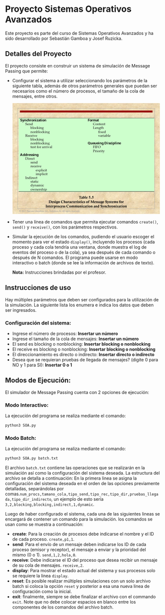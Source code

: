 # Proyecto Sistemas Operativos Avanzados

Este proyecto es parte del curso de Sistemas Operativos Avanzados y ha sido desarrollado por Sebastián Gamboa y Josef Ruzicka.

## Detalles del Proyecto

El proyecto consiste en construir un sistema de simulación de Message Passing que permite:

- Configurar el sistema a utilizar seleccionando los parámetros de la siguiente tabla, además de otros parámetros generales que puedan ser necesarios como el número de procesos, el tamaño de la cola de mensajes, entre otros.

  ![Diseño de características de sistemas de mensajes](DesignCharacteristicsofMessageSystems.jpg)

- Tener una línea de comandos que permita ejecutar comandos `create()`, `send()` y `receive()`, con los parámetros respectivos.

- Simular la ejecución de los comandos, pudiendo el usuario escoger el momento para ver el estado `display()`, incluyendo los procesos (cada proceso y cada cola tendría una ventana, donde muestra el log de eventos del proceso o de la cola), ya sea después de cada comando o después de N comandos. El programa puede usarse en modo interactivo o batch (donde se lee la información de archivos de texto).

  **Nota:** Instrucciones brindadas por el profesor.

## Instrucciones de uso

Hay múltiples parámetros que deben ser configurados para la utilización de la simulación. La siguiente lista los enumera e indica los datos que deben ser ingresados.
### Configuración del sistema:
- Ingrese el número de procesos: **Insertar un número**
- Ingrese el tamaño de la cola de mensajes: **Insertar un número**
- El send es blocking o nonblocking: **Insertar blocking o nonblocking**
- El receive es blocking o nonblocking: **Insertar blocking o nonblocking**
- El direccionamiento es directo o indirecto: **Insertar directo o indirecto**
- Desea que se requieran pruebas de llegada de mensajes? (digite 0 para NO y 1 para SI): **Insertar 0 o 1**

## Modos de Ejecución: 

El simulador de Message Passing cuenta con 2 opciones de ejecución:

### Modo Interactivo:

La ejecución del programa se realiza mediante el comando:

```bash
python3 SOA.py
```

### Modo Batch:
La ejecución del programa se realiza mediante el comando: 
```bash 
python3 SOA.py batch.txt
```
El archivo `batch.txt` contiene las operaciones que se realizarán en la simulación así como la configuración del sistema deseada. La estructura del archivo se detalla a continuación:
En la primera linea se asigna la configuración del sistema deseada en el orden de las opciones previamente detalladas, separándolas por comas.`num_procs,tamano_cola,tipo_send,tipo_rec,tipo_dir,pruebas_llegada,tipo_dir_indirecto`, un ejemplo de esto sería `3,2,blocking,blocking,indirect,1,dynamic`.

Luego de haber configurado el sistema, cada una de las siguientes lineas se encargará de contener un comando para la simulación. los comandos se usan como se muestra a continuación:
- **create**: Para la creación de procesos debe indicarse el nombre y el ID de cada proceso.  `create,p1,1`.
- **send**: Para el envío de un mensaje deben indicarse los ID de cada proceso (emisor y receptor), el mensaje a enviar y la prioridad del mismo (0 o 1).  `send,1,2,hola,0`.
- **receive**: Debe indicarse el ID del proceso que desea recibir un mensaje de su cola de mensajes. `receive,2`.
- **display**: Para mostrar el estado actual del sistema y sus procesos solo se requiere la linea `display`.
- **reset**: Es posible realizar múltiples simulaciones con un solo archivo batch si coloca la opción `reset` y posterior a esa una nueva linea de configuración como la inicial.
- **exit**: finalmente, siempre se debe finalizar el archivo con el commando `exit`.
Note que no debe colocar espacios en blanco entre los componentes de los comandos del archivo batch.


